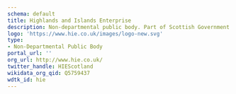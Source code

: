 ```yaml
---
schema: default
title: Highlands and Islands Enterprise
description: Non-departmental public body. Part of Scottish Government
logo: 'https://www.hie.co.uk/images/logo-new.svg'
type:
- Non-Departmental Public Body
portal_url: ''
org_url: http://www.hie.co.uk/
twitter_handle: HIEScotland
wikidata_org_qid: Q5759437
wdtk_id: hie
---
```

